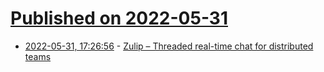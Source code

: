 # [Published on 2022-05-31](index.md)

* [2022-05-31, 17:26:56](https://news.ycombinator.com/item?id=31572278) - [Zulip – Threaded real-time chat for distributed teams](https://zulip.com/)

